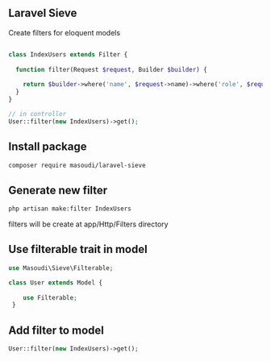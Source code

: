 ## Laravel Sieve

Create filters for eloquent models

```php

class IndexUsers extends Filter {
  
  function filter(Request $request, Builder $builder) {
  
    return $builder->where('name', $request->name)->where('role', $request->role);
  }
}

// in controller
User::filter(new IndexUsers)->get();

```

## Install package
```bash
composer require masoudi/laravel-sieve
```

## Generate new filter
```bash
php artisan make:filter IndexUsers
```
filters will be create at app/Http/Filters directory

## Use filterable trait in model
```php
use Masoudi\Sieve\Filterable;

class User extends Model { 
    
    use Filterable;
 }
```
## Add filter to model
```php
User::filter(new IndexUsers)->get();
```
